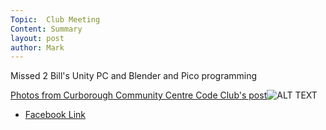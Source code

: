 ```yaml
---
Topic:  Club Meeting
Content: Summary
layout: post
author: Mark
---
```

Missed 2
Bill's Unity PC and Blender and Pico programming

[Photos from Curborough Community Centre Code Club's post](https://www.facebook.com/1481985248595237/posts/4923129621147432/)![ALT TEXT](https://scontent.fbhx6-1.fna.fbcdn.net/v/t39.30808-6/286699606_4923129777814083_278092147890106609_n.jpg?stp=dst-jpg_p720x720&_nc_cat=109&ccb=1-7&_nc_sid=5614bc&_nc_ohc=3f9nSp5THvgAX9y_HF7&_nc_ht=scontent.fbhx6-1.fna&edm=AKK4YLsEAAAA&oh=00_AfCFRvxxoD8YFmWKutZS2DNpRkgWwaHdNc-U7PVdjtJiCw&oe=652C7193)

* [Facebook Link](https://www.facebook.com/1481985248595237/posts/4923129621147432/)


